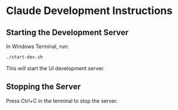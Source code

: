 # Claude Development Instructions

## Starting the Development Server
In Windows Terminal, run:
```bash
./start-dev.sh
```

This will start the UI development server.

## Stopping the Server
Press Ctrl+C in the terminal to stop the server.